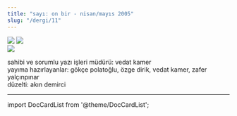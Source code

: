 ```yaml
---
title: "sayı: on bir - nisan/mayıs 2005"
slug: "/dergi/11"
---
```


![](/img/11_kapak.jpg)
![](/img/11_bogaz.jpg)  
![](/img/11_adam.jpg)


sahibi ve sorumlu yazı işleri müdürü: vedat kamer  
yayıma hazırlayanlar: gökçe polatoğlu, özge dirik, vedat kamer, zafer yalçınpınar  
düzelti: akın demirci  

---
import DocCardList from '@theme/DocCardList';

<DocCardList />